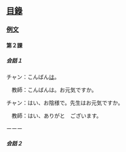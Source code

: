 ## [<ruby><span>目錄</span><rt data-rt="もくろく"></rt></ruby>](../README.md)

### [例文](./例文.md)

#### 第２課

##### 会話１

チャン：こんばん<u>は</u>。

　<ruby><span>教師</span><rt data-rt="きょうし"></rt></ruby>：こんばんは。お元気ですか。

チャン：はい、お陰様で。先生はお元気ですか。

　教師：はい、ありがと　ございます。

ーーー

##### 会話２

